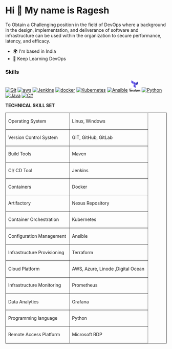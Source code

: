 Hi 👋 My name is Ragesh
=======================
To Obtain a Challenging position in the field of DevOps where a background in the design, implementation, and deliverance of software and infrastructure can be used within the organization to secure performance, latency, and efficacy. 

* 🌍  I'm based in India
* 🧠  Keep Learning DevOps
### Skills
<p align="left">
<a href="https://git-scm.com/" target="_blank" rel="noreferrer"><img src="https://upload.wikimedia.org/wikipedia/commons/3/3f/Git_icon.svg" width="36" height="36" alt="Git" /></a>
<a href="https://aws.amazon.com/" target="_blank" rel="noreferrer"><img src="https://upload.wikimedia.org/wikipedia/commons/5/5c/AWS_Simple_Icons_AWS_Cloud.svg" width="36" height="36" alt="aws" /></a>
<a href="https://www.jenkins.io/" target="_blank" rel="noreferrer"><img src="https://upload.wikimedia.org/wikipedia/commons/e/e9/Jenkins_logo.svg" width="36" height="36" alt="Jenkins" /></a>
<a href="https://www.docker.com/" target="_blank" rel="noreferrer"><img src="https://cdn.worldvectorlogo.com/logos/docker.svg" width="36" height="36" alt="docker" /></a>
<a href="https://kubernetes.io/" target="_blank" rel="noreferrer"><img src="https://upload.wikimedia.org/wikipedia/commons/3/39/Kubernetes_logo_without_workmark.svg" width="36" height="36" alt="Kubernetes" /></a>
   <a href="https://www.ansible.com/" target="_blank" rel="noreferrer"><img src="https://upload.wikimedia.org/wikipedia/commons/2/24/Ansible_logo.svg" width="36" height="36" alt="Ansible" /></a>
   <a href="https://www.terraform.io/" target="_blank" rel="noreferrer"><img src="https://raw.githubusercontent.com/cncf/landscape/01a98950bd6f3349cc148abef0ff410bf502c843/hosted_logos/terraform.svg" width="36" height="36" alt="terraform" /></a>
<a href="https://www.python.org/" target="_blank" rel="noreferrer"><img src="https://raw.githubusercontent.com/danielcranney/readme-generator/main/public/icons/skills/python-colored.svg" width="36" height="36" alt="Python" /></a>
<a href="https://www.oracle.com/java/" target="_blank" rel="noreferrer"><img src="https://raw.githubusercontent.com/danielcranney/readme-generator/main/public/icons/skills/java-colored.svg" width="36" height="36" alt="Java" /></a>
<a href="https://docs.microsoft.com/en-us/dotnet/csharp/" target="_blank" rel="noreferrer"><img src="https://raw.githubusercontent.com/danielcranney/readme-generator/main/public/icons/skills/csharp-colored.svg" width="36" height="36" alt="C#" /></a>

</p>
<p><strong>TECHNICAL SKILL SET &nbsp;</strong></p>
<table border="1">
    <tbody>
        <tr>
            <td>
                <div>
                    <div>
                        <p>Operating System&nbsp;</p>
                    </div>
                </div>
            </td>
            <td>
                <div>
                    <div>
                        <p>Linux, Windows&nbsp;</p>
                    </div>
                </div>
            </td>
        </tr>
        <tr>
            <td>
                <div>
                    <div>
                        <p>Version Control&nbsp;System&nbsp;</p>
                    </div>
                </div>
            </td>
            <td>
                <div>
                    <div>
                        <p>GIT,&nbsp;GitHub, GitLab&nbsp;</p>
                    </div>
                </div>
            </td>
        </tr>
        <tr>
            <td>
                <div>
                    <div>
                        <p>Build Tools&nbsp;</p>
                    </div>
                </div>
            </td>
            <td>
                <div>
                    <div>
                        <p>Maven&nbsp;&nbsp;</p>
                    </div>
                </div>
            </td>
        </tr>
        <tr>
            <td>
                <div>
                    <div>
                        <p>CI/ CD Tool&nbsp;</p>
                    </div>
                </div>
            </td>
            <td>
                <div>
                    <div>
                        <p>Jenkins &nbsp;&nbsp;</p>
                    </div>
                </div>
            </td>
        </tr>
        <tr>
            <td>
                <div>
                    <div>
                        <p>Containers&nbsp;</p>
                    </div>
                </div>
            </td>
            <td>
                <div>
                    <div>
                        <p>Docker&nbsp;&nbsp;</p>
                    </div>
                </div>
            </td>
        </tr>
        <tr>
            <td>
                <div>
                    <div>
                        <p>Artifactory&nbsp;</p>
                    </div>
                </div>
            </td>
            <td>
                <div>
                    <div>
                        <p>Nexus Repository&nbsp;&nbsp;</p>
                    </div>
                </div>
            </td>
        </tr>
        <tr>
            <td>
                <div>
                    <div>
                        <p>Container Orchestration&nbsp;</p>
                    </div>
                </div>
            </td>
            <td>
                <div>
                    <div>
                        <p>Kubernetes&nbsp;&nbsp;</p>
                    </div>
                </div>
            </td>
        </tr>
        <tr>
            <td>
                <div>
                    <div>
                        <p>Configuration Management&nbsp;</p>
                    </div>
                </div>
            </td>
            <td>
                <div>
                    <div>
                        <p>Ansible&nbsp;</p>
                    </div>
                </div>
            </td>
        </tr>
        <tr>
            <td>
                <div>
                    <div>
                        <p>Infrastructure Provisioning&nbsp;</p>
                    </div>
                </div>
            </td>
            <td>
                <div>
                    <div>
                        <p>Terraform&nbsp;</p>
                    </div>
                </div>
            </td>
        </tr>
        <tr>
            <td>
                <div>
                    <div>
                        <p>Cloud Platform&nbsp;</p>
                    </div>
                </div>
            </td>
            <td>
                <div>
                    <div>
                        <p>AWS,&nbsp;Azure, Linode ,Digital Ocean&nbsp;</p>
                    </div>
                </div>
            </td>
        </tr>
        <tr>
            <td>
                <div>
                    <div>
                        <p>Infrastructure Monitoring&nbsp;</p>
                    </div>
                </div>
            </td>
            <td>
                <div>
                    <div>
                        <p>Prometheus&nbsp;&nbsp;</p>
                    </div>
                </div>
            </td>
        </tr>
        <tr>
            <td>
                <div>
                    <div>
                        <p>Data Analytics&nbsp;&nbsp;</p>
                    </div>
                </div>
            </td>
            <td>
                <div>
                    <div>
                        <p>Grafana&nbsp;</p>
                    </div>
                </div>
            </td>
        </tr>
        <tr>
            <td>
                <div>
                    <div>
                        <p>Programming language&nbsp;</p>
                    </div>
                </div>
            </td>
            <td>
                <div>
                    <div>
                        <p>Python&nbsp;</p>
                    </div>
                </div>
            </td>
        </tr>
        <tr>
            <td>
                <div>
                    <div>
                        <p>Remote Access Platform&nbsp;</p>
                    </div>
                </div>
            </td>
            <td>
                <div>
                    <div>
                        <p>Microsoft RDP&nbsp;</p>
                    </div>
                </div>
            </td>
        </tr>
    </tbody>
</table>
